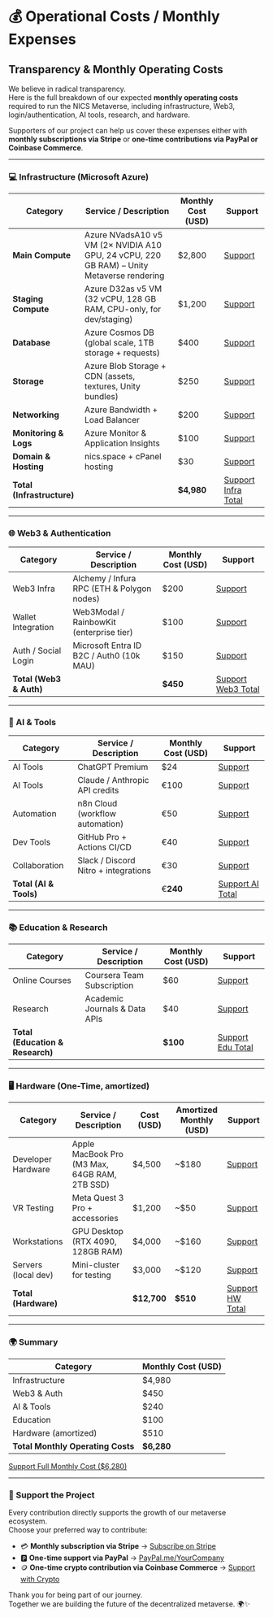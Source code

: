# 💰 Operational Costs / Monthly Expenses

## Transparency & Monthly Operating Costs

We believe in radical transparency.\
Here is the full breakdown of our expected **monthly operating costs** required to run the NICS Metaverse, including infrastructure, Web3, login/authentication, AI tools, research, and hardware.

Supporters of our project can help us cover these expenses either with **monthly subscriptions via Stripe** or **one-time contributions via PayPal or Coinbase Commerce**.

***

### 💻 Infrastructure (Microsoft Azure)

| Category                   | Service / Description                                                                     | Monthly Cost (USD) | Support                                                               |
| -------------------------- | ----------------------------------------------------------------------------------------- | ------------------ | --------------------------------------------------------------------- |
| **Main Compute**           | Azure NVadsA10 v5 VM (2× NVIDIA A10 GPU, 24 vCPU, 220 GB RAM) – Unity Metaverse rendering | $2,800             | [Support](https://buy.stripe.com/3cIeVcgI66DqaqNeVDaVa03)             |
| **Staging Compute**        | Azure D32as v5 VM (32 vCPU, 128 GB RAM, CPU-only, for dev/staging)                        | $1,200             | [Support](https://buy.stripe.com/eVqfZg77w0f26ax14NaVa04)             |
| **Database**               | Azure Cosmos DB (global scale, 1TB storage + requests)                                    | $400               | [Support](https://buy.stripe.com/eVqaEWajI2naeH39BjaVa05)             |
| **Storage**                | Azure Blob Storage + CDN (assets, textures, Unity bundles)                                | $250               | [Support](https://buy.stripe.com/fZu4gy2Rg3regPbcNvaVa06)             |
| **Networking**             | Azure Bandwidth + Load Balancer                                                           | $200               | [Support](https://buy.stripe.com/28EeVc3Vk2na56tcNvaVa07)             |
| **Monitoring & Logs**      | Azure Monitor & Application Insights                                                      | $100               | [Support](https://buy.stripe.com/bJe14m77w5zm8iF8xfaVa08)             |
| **Domain & Hosting**       | nics.space + cPanel hosting                                                               | $30                | [Support](https://buy.stripe.com/5kQ3cudvU7Hu7eBbJraVa09)             |
| **Total (Infrastructure)** |                                                                                           | **$4,980**         | [Support Infra Total](https://buy.stripe.com/6oU3cu3VkaTG6ax5l3aVa0a) |

***

### 🌐 Web3 & Authentication

| Category                | Service / Description                      | Monthly Cost (USD) | Support                                                              |
| ----------------------- | ------------------------------------------ | ------------------ | -------------------------------------------------------------------- |
| Web3 Infra              | Alchemy / Infura RPC (ETH & Polygon nodes) | $200               | [Support](https://buy.stripe.com/6oUcN4crQaTGcyV28RaVa0b)            |
| Wallet Integration      | Web3Modal / RainbowKit (enterprise tier)   | $100               | [Support](https://buy.stripe.com/aFa7sK77wf9WgPb14NaVa0c)            |
| Auth / Social Login     | Microsoft Entra ID B2C / Auth0 (10k MAU)   | $150               | [Support](https://buy.stripe.com/bJe7sK0J83re8iF5l3aVa0d)            |
| **Total (Web3 & Auth)** |                                            | **$450**           | [Support Web3 Total](https://buy.stripe.com/dRm5kC9fE7Hu0Qd7tbaVa0e) |

***

### 🤖 AI & Tools

| Category               | Service / Description                | Monthly Cost (USD) | Support                                                            |
| ---------------------- | ------------------------------------ | ------------------ | ------------------------------------------------------------------ |
| AI Tools               | ChatGPT Premium                      | $24                | [Support](https://buy.stripe.com/bJecN40J80f20Qd5l3aVa0f)          |
| AI Tools               | Claude / Anthropic API credits       | €100               | [Support](https://buy.stripe.com/aFabJ02Rgf9W0Qd00JaVa0j)          |
| Automation             | n8n Cloud (workflow automation)      | €50                | [Support](https://buy.stripe.com/00w5kCbnM0f2buR6p7aVa0g)          |
| Dev Tools              | GitHub Pro + Actions CI/CD           | €40                | [Support](https://buy.stripe.com/3cI8wOcrQ1j67eB4gZaVa0h)          |
| Collaboration          | Slack / Discord Nitro + integrations | €30                | [Support](https://buy.stripe.com/00w3cu9fE7Hu0QdfZHaVa0i)          |
| **Total (AI & Tools)** |                                      | €**240**           | [Support AI Total](https://buy.stripe.com/cNiaEWfE22nacyV14NaVa0k) |

***

### 📚 Education & Research

| Category                         | Service / Description         | Monthly Cost (USD) | Support                                                             |
| -------------------------------- | ----------------------------- | ------------------ | ------------------------------------------------------------------- |
| Online Courses                   | Coursera Team Subscription    | $60                | [Support](https://buy.stripe.com/9B6bJ03Vk6Dq42p00JaVa0l)           |
| Research                         | Academic Journals & Data APIs | $40                | [Support](https://buy.stripe.com/5kQ3cu9fE7HudCZ5l3aVa0m)           |
| **Total (Education & Research)** |                               | **$100**           | [Support Edu Total](https://buy.stripe.com/28E28q4Zo6Dq9mJ6p7aVa0n) |

***

### 🖥 Hardware (One-Time, amortized)

| Category             | Service / Description                         | Cost (USD)  | Amortized Monthly (USD) | Support                                                      |
| -------------------- | --------------------------------------------- | ----------- | ----------------------- | ------------------------------------------------------------ |
| Developer Hardware   | Apple MacBook Pro (M3 Max, 64GB RAM, 2TB SSD) | $4,500      | \~$180                  | [Support](https://checkout.stripe.com/pay/macbook)           |
| VR Testing           | Meta Quest 3 Pro + accessories                | $1,200      | \~$50                   | [Support](https://checkout.stripe.com/pay/quest)             |
| Workstations         | GPU Desktop (RTX 4090, 128GB RAM)             | $4,000      | \~$160                  | [Support](https://checkout.stripe.com/pay/workstation)       |
| Servers (local dev)  | Mini-cluster for testing                      | $3,000      | \~$120                  | [Support](https://checkout.stripe.com/pay/server)            |
| **Total (Hardware)** |                                               | **$12,700** | **$510**                | [Support HW Total](https://checkout.stripe.com/pay/hw-total) |

***

### 🌍 Summary

| Category                          | Monthly Cost (USD) |
| --------------------------------- | ------------------ |
| Infrastructure                    | $4,980             |
| Web3 & Auth                       | $450               |
| AI & Tools                        | $240               |
| Education                         | $100               |
| Hardware (amortized)              | $510               |
| **Total Monthly Operating Costs** | **$6,280**         |

[Support Full Monthly Cost ($6,280)](https://checkout.stripe.com/pay/full-total)

***

### 🙌 Support the Project

Every contribution directly supports the growth of our metaverse ecosystem.\
Choose your preferred way to contribute:

* 💳 **Monthly subscription via Stripe** → [Subscribe on Stripe](https://checkout.stripe.com/your-link)
* 🅿️ **One-time support via PayPal** → [PayPal.me/YourCompany](https://paypal.me/YourCompany)
* 🪙 **One-time crypto contribution via Coinbase Commerce** → [Support with Crypto](https://commerce.coinbase.com/checkout/your-link)

Thank you for being part of our journey.\
Together we are building the future of the decentralized metaverse. 🌍✨
